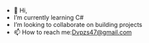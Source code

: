 - 👋 Hi,
-  I’m currently learning C# 
-  I’m looking to collaborate on building projects 
- 📫 How to reach me:Dvpzs47@gmail.com


